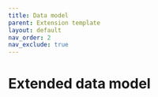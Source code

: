 ```yaml
---
title: Data model
parent: Extension template
layout: default
nav_order: 2
nav_exclude: true
---
```


# Extended data model
